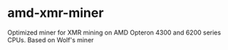 # amd-xmr-miner
Optimized miner for XMR mining on AMD Opteron 4300 and 6200 series CPUs. Based on Wolf's miner
